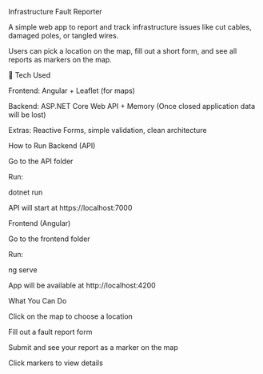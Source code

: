 Infrastructure Fault Reporter

A simple web app to report and track infrastructure issues like cut cables, damaged poles, or tangled wires.

Users can pick a location on the map, fill out a short form, and see all reports as markers on the map.

🚀 Tech Used

Frontend: Angular + Leaflet (for maps)

Backend: ASP.NET Core Web API + Memory (Once closed application data will be lost)

Extras: Reactive Forms, simple validation, clean architecture

 How to Run
Backend (API)

Go to the API folder

Run:

dotnet run


API will start at https://localhost:7000

Frontend (Angular)

Go to the frontend folder

Run:

ng serve


App will be available at http://localhost:4200

 What You Can Do

Click on the map to choose a location

Fill out a fault report form

Submit and see your report as a marker on the map

Click markers to view details

